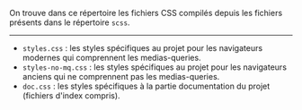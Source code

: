 On trouve dans ce répertoire les fichiers CSS compilés depuis les fichiers présents dans le répertoire `scss`.

---

 - `styles.css`       : les styles spécifiques au projet pour les navigateurs modernes qui    comprennent     les medias-queries.
 - `styles-no-mq.css` : les styles spécifiques au projet pour les navigateurs anciens  qui ne comprennent pas les medias-queries.
 - `doc.css`          : les styles spécifiques à la partie documentation du projet (fichiers d'index compris).
